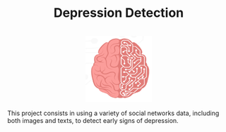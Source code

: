 <div align="center">
 <h1 align="center"> Depression Detection</h1>
<br />
 <img src="Screenshots/brain.png" alt="Logo-brain" width="150" height="150">
  
</div>


This project consists in using a variety of social networks data, including both images and texts, to detect early signs of depression.
